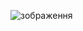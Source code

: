 ![зображення](https://github.com/Olexander63/helcyon/assets/14805899/6b950e57-ef7a-4352-a27c-0dffe8a6b2b2)
